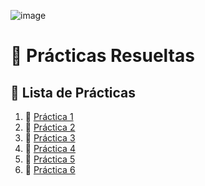 
![image](https://github.com/user-attachments/assets/f6033561-d888-41a8-a142-f8a533d90cd1)


# 📘 Prácticas Resueltas

## 📂 Lista de Prácticas

1. 📝 [Práctica 1](https://github.com/Giancardonee/ISO/blob/main/Practicas%20Resueltas/Resolucion%20Practica%201.txt)  
2. 📝 [Práctica 2](https://github.com/Giancardonee/ISO/blob/main/Practicas%20Resueltas/Resolucion%20Practica%202.md)  
3. 📝 [Práctica 3](https://github.com/Giancardonee/ISO/tree/main/Practicas%20Resueltas/Practica%20%203)  
4. 📝 [Práctica 4](https://github.com/Giancardonee/ISO/tree/main/Practicas%20Resueltas/Practica%204)  
5. 📝 [Práctica 5](https://github.com/Giancardonee/ISO/tree/main/Practicas%20Resueltas/Practica%205)  
6. 📝 [Práctica 6](https://github.com/Giancardonee/ISO/tree/main/Practicas%20Resueltas/Practica%206)
